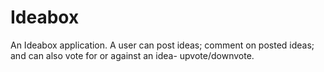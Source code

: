 # Ideabox
An Ideabox application. A user can post ideas; comment on posted ideas; and can also vote for or against an idea- upvote/downvote. 
